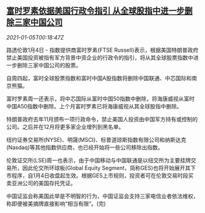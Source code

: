 <!--1609806199000-->
[富时罗素依据美国行政令指引 从全球股指中进一步删除三家中国公司](https://cn.reuters.com/article/ftse-russell-0104-mon-idCNKBS29A00O)
------

<div><i>2021-01-05T00:18:47Z</i></div><p>路透伦敦1月4日 - 指数提供商富时罗素(FTSE Russell)表示，根据美国特朗普政府禁止美国投资被指有军方背景中资企业的行政令的指引，将从其全球股票指数中进一步删除三家中国公司的股票。</p><p>自周四起，富时全球股票指数和富时中国A股指数将删除中国联通、中芯国际和南京熊猫。</p><p>富时罗素周一还表示，将中芯国际从富时中国50指数中删除，将海康威视从富时中国A50指数中删除。上个月富时罗素已将海康威视从其全球股指中删除。</p><p>特朗普政府去年11月颁布一项行政命令，禁止美国人投资由中国军方持有或控制的公司。之后并在12月将更多家企业增列到黑名单。</p><p>纽约证券交易所(NYSE)、明晟(MSCI)、标普道琼斯指数有限公司和纳斯达克(Nasdaq)等其他指数供应商，也已经开始将一些公司移除出指数。</p><p>伦敦证交所(LSE)周一也表示，由于中国移动与中国联通是以纽交所为主要挂牌交易所，因此伦交所环球板(Global Equity Segment，简称GES)也将开始展开其下市程序，自1月4日收盘起生效。根据GES上市规则，投资者可在伦敦交易时段买卖亚洲公司的美国存托凭证。</p><p>中国证监会称美国此举是不明智的行为，中国证监会支持三家电信业者依法维权，称即便被美摘牌直接影响“相当有限”。(完)</p>
